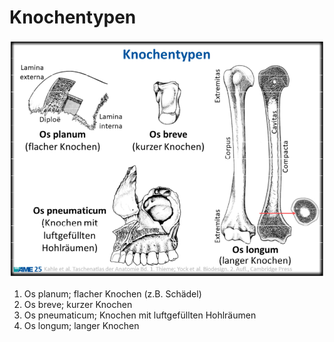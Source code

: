 # Knochentypen

![](attachments/Knochentypen.png)

1. Os planum; flacher Knochen (z.B. Schädel)
2. Os breve; kurzer Knochen
3. Os pneumaticum; Knochen mit luftgefüllten Hohlräumen
4. Os longum; langer Knochen
